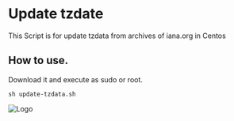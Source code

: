 # Update tzdate

This Script is for update tzdata from archives of iana.org in Centos

## How to use.

Download it and execute as sudo or root.

```sh update-tzdata.sh```

![Logo](https://www.codeplus.cl/wp-content/uploads/2022/06/codeplus_blanco_06.png)
